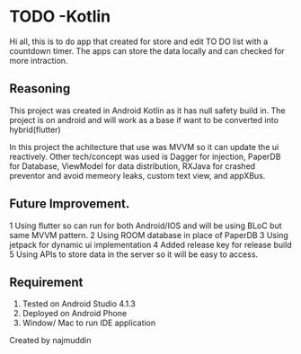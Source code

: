 # TODO -Kotlin

Hi all, this is to do app that created for store and edit TO DO list with a countdown timer.
The apps can store the data locally and can checked for more intraction.

## Reasoning
This project was created in Android Kotlin as it has null safety build in. 
The project is on android and will work as a base if want to be converted into hybrid(flutter)

In this project the achitecture that use was MVVM so it can update the ui reactively.
Other tech/concept was used is Dagger for injection, PaperDB for Database, ViewModel for data distribution,
RXJava for crashed preventor and avoid memeory leaks, custom text view, and appXBus.

## Future Improvement.

1 Using flutter so can run for both Android/IOS and will be using BLoC but same MVVM pattern.
2 Using ROOM database in place of PaperDB
3 Using jetpack for dynamic ui implementation
4 Added release key for release build
5 Using APIs to store data in the server so it will be easy to access.



## Requirement

1. Tested on Android Studio 4.1.3
2. Deployed on Android Phone 
3. Window/ Mac to run IDE application



Created by najmuddin
